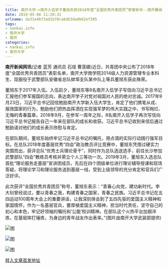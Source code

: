 ```yaml
---
title: 南开大学->南开入伍学子董旭东获2018年度“全国优秀共青团员”荣誉称号--南开要闻 | nankai.info
date: 2019-05-06 11:20:31
urlname: da31e4bf3ad1b78ca6db3dadb62ef305
tags: 
- nankai.info
- 南开大学
- 南开
categories:
- nankai.info
- 南开大学
---
```


**南开新闻网讯**(记者 蓝芳 通讯员 石瑶 曹莲娜)近日，共青团中央公布了2018年度“全国优秀共青团员”表彰名单，南开大学商学院2014级人力资源管理专业本科生、现服役于武警部队安徽省总队蚌埠支队某中队上等兵董旭东获此殊荣。

董旭东于2017年入伍。入伍前夕，董旭东等8名南开入伍学子写信向习近平总书记汇报他们参军报国的志向，表达南开学子对党对祖国对人民的绝对忠诚。2017年9月23日，习近平总书记回信勉励南开大学新入伍大学生，肯定了他们携笔从戎、报效国家的行为，勉励他们把热血挥洒在实现强军梦的伟大实践之中，书写绚烂、无悔的青春篇章。2018年9月，在参军一周年之际，8名南开入伍学子再次写信向习近平总书记报告自己一年来在部队的成长和收获。习近平总书记收到来信后通过勉励语对他们的成长表示欣慰与肯定。

在部队期间，董旭东始终牢记习近平总书记的嘱托，用点滴的实际行动践行强军目标。在总队2018年度基层优秀“四会”政治教员评比竞赛中，董旭东凭借过硬实力突围而出，获评总队“优秀士兵理论骨干”，同时作为总队选送选手，前往长沙参加武警部队“四会”教练员考核并荣立个人三等功一次。2019年3月，董旭东入选总队首批“理论服务走基层”宣讲团成员，先后在四个团级单位进行理论辅导授课和现场答疑，将理论学习和理论服务送到基层一线，受到上级领导的充分肯定和官兵们广泛好评。

此次获评“全国优秀共青团员”称号，董旭东表示：“青春心向党，建功新时代。李大钊曾经说过，要以青春之我，构建青春之国家，青春之民族。习近平总书记在五四运动100周年大会上的重要讲话，让我深刻体会到了五四先驱的爱国主义精神和家国情怀。作为一名基层官兵，要厚植爱国主义精神，担当时代责任，坚守自己的初心和本色，牢记好领袖的嘱托和‘公能’校训精神。在部队这个火热平台加钢淬炼，在基层摔打锤炼，为身边的青年战友作出表率。”(图片由南开大学武装部提供)

![图](http://news.nankai.edu.cn/pic/0/00/35/25/352566_721762.jpg)

![图](http://news.nankai.edu.cn/pic/0/00/35/25/352564_329002.jpg)

![图](http://news.nankai.edu.cn/pic/0/00/35/25/352565_972386.jpg)

[转入文章首发地址](http://news.nankai.edu.cn/nkyw/system/2019/05/06/000449074.shtml)